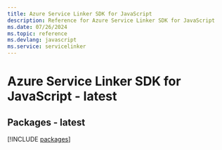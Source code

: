 ```yaml
---
title: Azure Service Linker SDK for JavaScript
description: Reference for Azure Service Linker SDK for JavaScript
ms.date: 07/26/2024
ms.topic: reference
ms.devlang: javascript
ms.service: servicelinker
---
```

# Azure Service Linker SDK for JavaScript - latest
## Packages - latest
[!INCLUDE [packages](service-linker-index.md)]